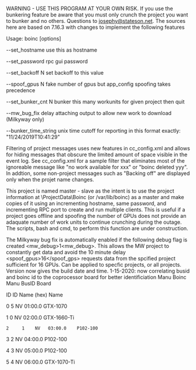 WARNING - USE THIS PROGRAM AT YOUR OWN RISK. If you use the bunkering feature be aware
that you must only crunch the project you want to bunker and no others. Questions to josephy@stateson.net.
The sources here are based on 7.16.3 with changes to implement the following features

Usage: boinc [options]

--set_hostname <name>          use this as hostname
  
--set_password <password>      rpc gui password
  
--set_backoff N                set backoff to this value

--spoof_gpus N                 fake number of gpus but app_config spoofing takes precedence

--set_bunker_cnt <project> N   bunker this many workunits for given project then quit
  
--mw_bug_fix                   delay attaching output to allow new work to download (Milkyway only)

--bunker_time_string <text>    unix time cutoff for reporting in this format exactly:  "11/24/2019T10:41:29"
                               
Filtering of project messages uses new features in cc_config.xml and allows for hiding messages that obscure the
limited amount of space visible in the event log.  See cc_config.xml for a sample filter that eliminates most
of the ignoreable message like "no work available for xxx" or "boinc deleted yyy".  In addtion, some non-project
messages such as "Backing off" are displayed only when the projet name changes.
                               
This project is named master - slave as the intent is to use the project information at \ProjectData\Boinc
(or /var/lib/boinc) as a master and make copies of it using an incrementing hostname, same password, and
incrementing RPC port to create and run multiple clients. This is useful if a project goes offline and
spoofing the number of GPUs does not provide an adaquate number of work units to continue crunching during
the outage. The scripts, bash and cmd, to perform this function are under construction.

The Milkyway bug fix is automatically enabled if the following debug flag is created
<mw_debug>1<mw_debug>.  This allows the MW project to constantly get data and avoid the 10 minute delay
<spoof_gpus>16</spoof_gps> requests data from the spcified project sufficient for 16 GPUs.  Can be
applied to specfic projects, or all projects.  Version now gives the build date and time.
1-15-2020: now correlating busid and boinc id to the coprocessor board for better identificiation
Manu  Boinc  Manu   BusID     Board

 ID    ID    Name   (hex)     Name
 
  0     5    NV   01:00.0    GTX-1070
	
  1     0    NV   02:00.0    GTX-1660-Ti
	
	2     1    NV   03:00.0    P102-100
	
  3     2    NV   04:00.0    P102-100
	
  4     3    NV   05:00.0    P102-100
	
  5     4    NV   06:00.0    GTX-1070-Ti
